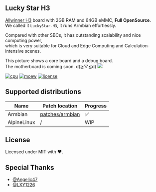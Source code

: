 ## Lucky Star H3
[Allwinner H3](https://www.allwinnertech.com/index.php?c=product&a=index&id=47) board with 2GB RAM and 64GB eMMC, **Full OpenSource**.  
We called it `LuckyStar-H3`, it runs Armbian effortlessly.

Compared with other SBCs, it has outstanding scalability and nice computing power,  
which is very suitable for Cloud and Edge Computing and Calculation-intensive scenes.

This picture shows a core board and a debug board.  
The motherboard is coming soon. d(≧▽≦d)
<image src="./image/board.jpg">

[![cpu](https://img.shields.io/badge/CPU-QUAD%20ARM%20Cortex%20A7-orange)](#)
[![moew](https://img.shields.io/badge/LuckyStar-H3-green)](#)
[![license](https://img.shields.io/badge/LICENSE-MIT-blue)](./blob/main/LICENSE)

## Supported distributions
| Name         | Patch location   | Progress |
| ------------ | ---------------- | -------- |
| Armbian      | [patches/armbian](patches/armbian) | ✅      |
| AlpineLinux  | /                | WIP      |

## License
Licensed under MIT with ❤.

## Special Thanks
- [@Angelic47](https://github.com/Angelic47)
- [@LXY1226](https://github.com/LXY1226)
